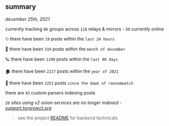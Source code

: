 
## summary
_december 25th, 2021_

currently tracking `86` groups across `118` relays & mirrors - _`50` currently online_

⏲ there have been `19` posts within the `last 24 hours`

🦈 there have been `319` posts within the `month of december`

🪐 there have been `1190` posts within the `last 90 days`

🏚 there have been `2217` posts within the `year of 2021`

🦕 there have been `2251` posts `since the dawn of ransomwatch`

there are `43` custom parsers indexing posts

_`20` sites using v2 onion services are no longer indexed - [support.torproject.org](https://support.torproject.org/onionservices/v2-deprecation/)_

> see the project [README](https://github.com/thetanz/ransomwatch#ransomwatch--) for backend technicals
